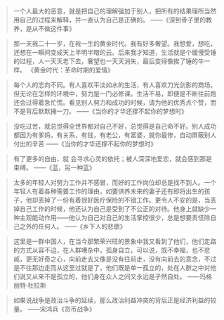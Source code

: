 >一个人最大的恶意，就是把自己的理解强加于别人，把所有的结果理所当然用自己的过程来解释，并一直认为自己是正确的。
> ——《深到骨子里的教养，是从不做这件事》


> 那一天我二十一岁，在我一生的黄金时代。我有好多奢望。我想爱，想吃，还想在一瞬间变成天上半明半暗的云。后来我才知道，生活就是个缓慢受锤的过程，人一天天老下去，奢望也一天天消失，最后变得像挨了锤的牛一样。
> 《黄金时代：革命时期的爱情》


> 每个人的志向不同。有人喜欢平淡如水的生活，有人喜欢刀光剑影的商场。但无论在怎样的环境中，努力是一门必修课。生活不易，即便是不断往前跑还会过得着急忙慌。看见别人努力和成功的时候，请为他的优秀点个赞，而不是背后默默捅一刀。
> ——《当你的才华还撑不起你的梦想时》

> 没吃过苦，就总觉得全世界都对自己不好，总觉得是自己命不好。别人成功都因为有爹妈，有关系，有钱，有老公，有富婆，就你最惨，自动屏蔽别人付出的辛苦
> ——《当你的才华还撑不起你的梦想时》


> 有了更多的自由，就 会寻求心灵的依托；被人深深地爱恋，就会感到那是束缚。
> ——《蓝，另一种蓝》

> 太多的年轻人对努力工作并不感冒，而好的工作岗位却总是找不到人。一个年轻人有着各种需要工作的理由，如要供养未来的妻子还有即将出生的孩子，他却丢掉了一份有着很好医疗保险的不错工作。更令人不安的是，当丢掉自己工作的时候，他还认为自己是受到了不公正的对待。他身上就缺少一种主观能动作用——他认为自己对自己的生活掌控很少，总是想要责怪除自己之外的任何人。
> ——《乡下人的悲歌》

> 这里是一群中国人，在当今那繁荣兴旺的景象中我又看到了他们，他们走路的方式从容不迫，在人群嘈杂中，孤身自立，可以说，既不幸福，也不悲戚，更无好奇之心，向前走去又像是没有往前走，没有向前去的意念，不过是不往那边走而从这里过就是了，他们既是单一孤立的，处在人群之中对他们说又从来不是孤立的，他们身在众人之间又永远是孑然自处。
> ——玛格丽特·杜拉斯

> 如果说战争是政治斗争的延续，那么政治利益冲突的背后正是经济利益的较量。
> ——宋鸿兵《货币战争》